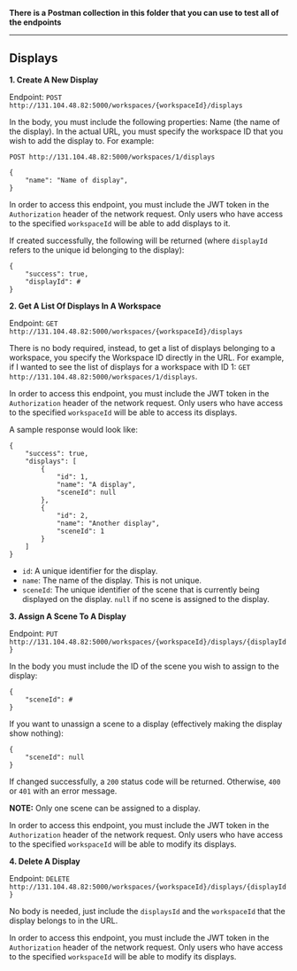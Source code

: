 **There is a Postman collection in this folder that you can use to test all of the endpoints**

--------
Displays
--------

**1. Create A New Display**

Endpoint: `POST http://131.104.48.82:5000/workspaces/{workspaceId}/displays`

In the body, you must include the following properties: Name (the name of the display). In the actual URL, you must specify the workspace ID that you wish to add the display to. For example:

`POST http://131.104.48.82:5000/workspaces/1/displays`

```
{
	"name": "Name of display",
}
```

In order to access this endpoint, you must include the JWT token in the `Authorization` header of the network request. Only users who have access to the specified `workspaceId` will be able to add displays to it.

If created successfully, the following will be returned (where `displayId` refers to the unique id belonging to the display):

```
{
	"success": true,
	"displayId": #
}
```
**2. Get A List Of Displays In A Workspace**

Endpoint: `GET http://131.104.48.82:5000/workspaces/{workspaceId}/displays`

There is no body required, instead, to get a list of displays belonging to a workspace, you specify the Workspace ID directly in the URL. For example, if I wanted to see the list of displays for a workspace with ID 1: `GET http://131.104.48.82:5000/workspaces/1/displays`.

In order to access this endpoint, you must include the JWT token in the `Authorization` header of the network request. Only users who have access to the specified `workspaceId` will be able to access its displays.

A sample response would look like:

```
{
    "success": true,
    "displays": [
        {
            "id": 1,
            "name": "A display",
            "sceneId": null
        },
        {
            "id": 2,
            "name": "Another display",
            "sceneId": 1
        }
    ]
}
```

* `id`: A unique identifier for the display.
* `name`: The name of the display. This is not unique.
* `sceneId`: The unique identifier of the scene that is currently being displayed on the display. `null` if no scene is assigned to the display.

**3. Assign A Scene To A Display**

Endpoint: `PUT http://131.104.48.82:5000/workspaces/{workspaceId}/displays/{displayId}`

In the body you must include the ID of the scene you wish to assign to the display:

```
{
    "sceneId": #
}
```

If you want to unassign a scene to a display (effectively making the display show nothing):

```
{
    "sceneId": null
}
```

If changed successfully, a `200` status code will be returned. Otherwise, `400` or `401` with an error message.

**NOTE:** Only one scene can be assigned to a display.

In order to access this endpoint, you must include the JWT token in the `Authorization` header of the network request. Only users who have access to the specified `workspaceId` will be able to modify its displays.

**4. Delete A Display**

Endpoint: `DELETE http://131.104.48.82:5000/workspaces/{workspaceId}/displays/{displayId}`

No body is needed, just include the `displaysId` and the `workspaceId` that the display belongs to in the URL.

In order to access this endpoint, you must include the JWT token in the `Authorization` header of the network request. Only users who have access to the specified `workspaceId` will be able to modify its displays.
